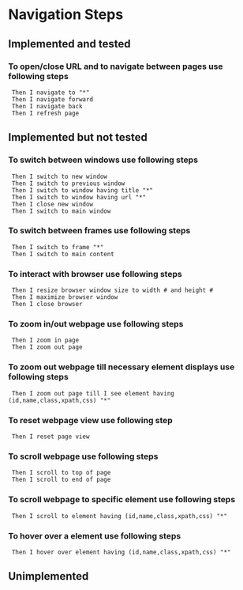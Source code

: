 # Navigation Steps

## Implemented and tested

### To open/close URL and to navigate between pages use following steps

```cucumber
 Then I navigate to "*"
 Then I navigate forward
 Then I navigate back
 Then I refresh page
```

## Implemented but not tested

### To switch between windows use following steps

```cucumber
 Then I switch to new window
 Then I switch to previous window
 Then I switch to window having title "*"
 Then I switch to window having url "*"
 Then I close new window
 Then I switch to main window
```

### To switch between frames use following steps

```cucumber
 Then I switch to frame "*"
 Then I switch to main content
```

### To interact with browser use following steps

```cucumber
 Then I resize browser window size to width # and height #
 Then I maximize browser window
 Then I close browser
```

### To zoom in/out webpage use following steps

```cucumber
 Then I zoom in page
 Then I zoom out page
```

### To zoom out webpage till necessary element displays use following steps

```cucumber
 Then I zoom out page till I see element having (id,name,class,xpath,css) "*"
```

### To reset webpage view use following step

```cucumber
 Then I reset page view
```

### To scroll webpage use following steps

```cucumber
 Then I scroll to top of page
 Then I scroll to end of page
```

### To scroll webpage to specific element use following steps

```cucumber
 Then I scroll to element having (id,name,class,xpath,css) "*"
```

### To hover over a element use following steps

```cucumber
 Then I hover over element having (id,name,class,xpath,css) "*"
```

## Unimplemented
